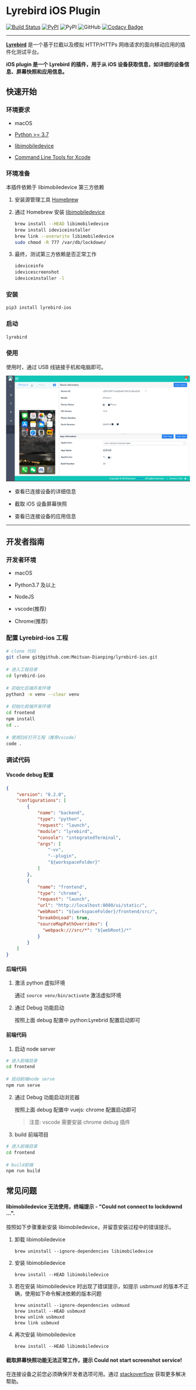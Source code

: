 # Lyrebird iOS Plugin

[![Build Status](https://travis-ci.org/Meituan-Dianping/lyrebird-ios.svg?branch=master)](https://travis-ci.org/Meituan-Dianping/lyrebird-ios)
[![PyPI](https://img.shields.io/pypi/v/lyrebird-ios.svg)](https://pypi.python.org/pypi/lyrebird-ios)
![PyPI](https://img.shields.io/pypi/pyversions/lyrebird-ios.svg)
![GitHub](https://img.shields.io/github/license/meituan/lyrebird-ios.svg)
[![Codacy Badge](https://api.codacy.com/project/badge/Grade/25eaa2cd08a34cad966a271cf0c2f910)](https://www.codacy.com/manual/Lyrebird/lyrebird-ios?utm_source=github.com&utm_medium=referral&utm_content=Meituan-Dianping/lyrebird-ios&utm_campaign=Badge_Grade)

---

**[Lyrebird](https://github.com/Meituan-Dianping/lyrebird)**
是一个基于拦截以及模拟 HTTP/HTTPs 网络请求的面向移动应用的插件化测试平台。

**iOS plugin 是一个 Lyrebird 的插件，用于从 iOS 设备获取信息，如详细的设备信息、屏幕快照和应用信息。**

## 快速开始

### 环境要求

- macOS

- [Python >= 3.7](https://www.python.org/downloads/release/python-360/)

- [libimobiledevice](https://github.com/libimobiledevice/libimobiledevice)

- [Command Line Tools for Xcode](https://developer.apple.com/download/more/)

### 环境准备

本插件依赖于 libimobiledevice 第三方依赖

1. 安装源管理工具 [Homebrew](https://brew.sh/)

1. 通过 Homebrew 安装 [libimobiledevice](https://github.com/libimobiledevice/libimobiledevice)

   ```bash
   brew install --HEAD libimobiledevice
   brew install ideviceinstaller
   brew link --overwrite libimobiledevice
   sudo chmod -R 777 /var/db/lockdown/
   ```

1. 最终，测试第三方依赖是否正常工作

   ```bash
   ideviceinfo
   idevicescreenshot
   ideviceinstaller -l
   ```

### 安装

```bash
pip3 install lyrebird-ios
```

### 启动

```bash
lyrebird
```

### 使用

使用时，通过 USB 线链接手机和电脑即可。

![Home Page](./image/iOS.png)

- 查看已连接设备的详细信息

- 截取 iOS 设备屏幕快照

- 查看已连接设备的应用信息

---

## 开发者指南

### 开发者环境

- macOS

- Python3.7 及以上

- NodeJS

- vscode(推荐)

- Chrome(推荐)

### 配置 Lyrebird-ios 工程

```bash
# clone 代码
git clone git@github.com:Meituan-Dianping/lyrebird-ios.git

# 进入工程目录
cd lyrebird-ios

# 初始化后端开发环境
python3 -m venv --clear venv

# 初始化前端开发环境
cd frontend
npm install
cd ..

# 使用IDE打开工程（推荐vscode）
code .
```

### 调试代码

#### Vscode debug 配置

```JSON
{
    "version": "0.2.0",
    "configurations": [
        {
            "name": "backend",
            "type": "python",
            "request": "launch",
            "module": "lyrebird",
            "console": "integratedTerminal",
            "args": [
                "-vv",
                "--plugin",
                "${workspaceFolder}"
            ]
        },
        {
            "name": "frontend",
            "type": "chrome",
            "request": "launch",
            "url": "http://localhost:8080/ui/static/",
            "webRoot": "${workspaceFolder}/frontend/src/",
            "breakOnLoad": true,
            "sourceMapPathOverrides": {
              "webpack:///src/*": "${webRoot}/*"
            }
        }
    ]
}
```

#### 后端代码

1. 激活 python 虚拟环境

   通过 `source venv/bin/activate` 激活虚拟环境

2. 通过 Debug 功能启动

   按照上面 debug 配置中 python:Lyrebrid 配置启动即可

#### 前端代码

1. 启动 node server

```bash
# 进入前端目录
cd frontend

# 启动前端node serve
npm run serve
```

2. 通过 Debug 功能启动浏览器

   按照上面 debug 配置中 vuejs: chrome 配置启动即可

   > 注意: vscode 需要安装 chrome debug 插件

3. build 前端项目

```bash
# 进入前端目录
cd frontend

# build前端
npm run build
```

## 常见问题

#### libimobiledevice 无法使用，终端提示 - "Could not connect to lockdownd ...".

按照如下步骤重新安装 libimobiledevice，并留意安装过程中的错误提示。

1. 卸载 libimobiledevice

   ```
   brew uninstall --ignore-dependencies libimobiledevice
   ```

1. 安装 libimobiledevice

   ```
   brew install --HEAD libimobiledevice
   ```

1. 若在安装 libimobiledevice 时出现了错误提示，如提示 usbmuxd 的版本不正确，使用如下命令解决依赖的版本问题

   ```
   brew uninstall --ignore-dependencies usbmuxd
   brew install --HEAD usbmuxd
   brew unlink usbmuxd
   brew link usbmuxd
   ```

1. 再次安装 libimobiledevice

   ```
   brew install --HEAD libimobiledevice
   ```

#### 截取屏幕快照功能无法正常工作，提示 Could not start screenshot service!

在连接设备之前您必须确保开发者选项可用。通过 [stackoverflow](https://stackoverflow.com/questions/30736932/xcode-error-could-not-find-developer-disk-image) 获取更多解决帮助。
